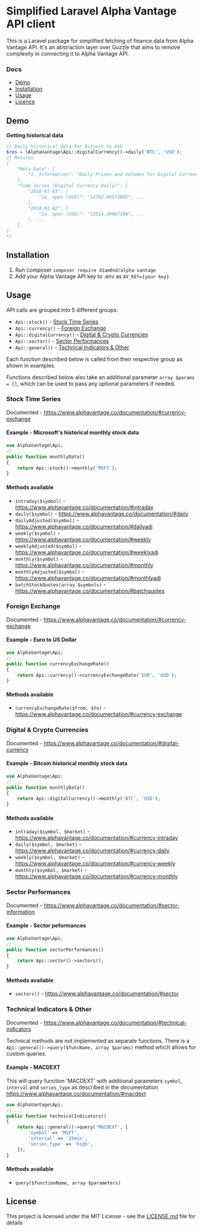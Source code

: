 # Simplified Laravel Alpha Vantage API client

This is a Laravel package for simplified fetching of finance data from Alpha Vantage API. It's an abstraction layer over Guzzle that aims to remove complexity in connecting it to Alpha Vantage API.

### Docs

* [Demo](#demo)
* [Installation](#installation)
* [Usage](#usage)
* [Licence](#user-content-license)

## Demo

**Getting historical data**

```php
// Daily historical data for Bitcoin to USD
$res = \AlphaVantage\Api::digitalCurrency()->daily('BTC', 'USD');
/* Returns
[
    "Meta Data": [
        "1. Information": "Daily Prices and Volumes for Digital Currency", ...
    ],
    "Time Series (Digital Currency Daily)": [
        "2018-01-03": [
            "1a. open (USD)": "14782.09572045", ...
        ],
        "2018-01-02": [
            "1a. open (USD)": "13514.39967186", ...
        ], ...
    ],
]
*/
```

## Installation

1. Run composer `composer require d1am0nd/alpha-vantage`
2. Add your Alpha Vantage API key to .env as `AV_KEY={your key}`

## Usage

API calls are grouped into 5 different groups:
* `Api::stock()` - [Stock Time Series](#stock-time-series)
* `Api::currency()` - [Foreign Exchange](#foreign-exchange)
* `Api::digitalCurrency()` - [Digital & Crypto Currencies](#digital--crypto-currencies)
* `Api::sector()` - [Sector Performances](#sector-performances)
* `Api::general()` - [Technical Indicators & Other](#technical-indicators--other)

Each function described below is called from their respective group as shown in examples.

Functions described below also take an additional parameter `array $params = []`, which can be used to pass any optional parameters if needed.

### Stock Time Series
Documented - https://www.alphavantage.co/documentation/#currency-exchange

#### Example - Microsoft's historical monthly stock data
```php
use AlphaVantage\Api;
// ...
public function monthlyData()
{
    return Api::stock()->monthly('MSFT');
}
```

#### Methods available
* `intraday($symbol)` - https://www.alphavantage.co/documentation/#intraday
* `daily($symbol)` - https://www.alphavantage.co/documentation/#daily
* `dailyAdjusted($symbol)` - https://www.alphavantage.co/documentation/#dailyadj
* `weekly($symbol)` - https://www.alphavantage.co/documentation/#weekly
* `weeklyAdjusted($symbol)` - https://www.alphavantage.co/documentation/#weeklyadj
* `monthly($symbol)` - https://www.alphavantage.co/documentation/#monthly
* `monthlyAdjusted($symbol)` - https://www.alphavantage.co/documentation/#monthlyadj
* `batchStockQuotes(array $symbols)` - https://www.alphavantage.co/documentation/#batchquotes


### Foreign Exchange
Documented - https://www.alphavantage.co/documentation/#currency-exchange

#### Example - Euro to US Dollar
```php
use AlphaVantage\Api;
// ...
public function currencyExchangeRate()
{
    return Api::currency()->currencyExchangeRate('EUR', 'USD');
}
```

#### Methods available
* `currencyExchangeRate($from, $to)` - https://www.alphavantage.co/documentation/#currency-exchange

### Digital & Crypto Currencies
Documented - https://www.alphavantage.co/documentation/#digital-currency

#### Example - Bitcoin historical monthly stock data
```php
use AlphaVantage\Api;
// ...
public function monthlyData()
{
    return Api::digitalCurrency()->monthly('BTC', 'USD');
}
```

#### Methods available
* `intraday($symbol, $market)` - https://www.alphavantage.co/documentation/#currency-intraday
* `daily($symbol, $market)` - https://www.alphavantage.co/documentation/#currency-daily
* `weekly($symbol, $market)` - https://www.alphavantage.co/documentation/#currency-weekly
* `monthly($symbol, $market)` - https://www.alphavantage.co/documentation/#currency-monthly

### Sector Performances
Documented - https://www.alphavantage.co/documentation/#sector-information

#### Example - Sector peformances
```php
use AlphaVantage\Api;
// ...
public function sectorPerformances()
{
    return Api::sector()->sectors();
}
```
#### Methods available
* `sectors()` - https://www.alphavantage.co/documentation/#sector

### Technical Indicators & Other
Documented - https://www.alphavantage.co/documentation/#technical-indicators

Technical methods are not implemented as separate functions. There is a `Api::general()->query($funcName, array $params)` method which allows for custom queries.

#### Example - MACDEXT
This will query function 'MACDEXT' with additional parameters `symbol`, `interval` and `series_type` as described in the documentation https://www.alphavantage.co/documentation/#macdext

```php
use AlphaVantage\Api;
// ...
public function technicalIndicators()
{
    return Api::general()->query('MACDEXT', [
        'symbol' => 'MSFT',
        'interval' => '15min',
        'series_type' => 'high',
    ]);
}
```

#### Methods available
* `query($functionName, array $parameters)`


## License

This project is licensed under the MIT License - see the [LICENSE.md](LICENSE.md) file for details
